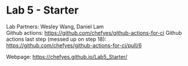 # Lab 5 - Starter

Lab Partners: Wesley Wang, Daniel Lam  
Github actions: https://github.com/chefyes/github-actions-for-ci
Github actions last step (messed up on step 18): https://github.com/chefyes/github-actions-for-ci/pull/6

Webpage: https://chefyes.github.io/Lab5_Starter/
